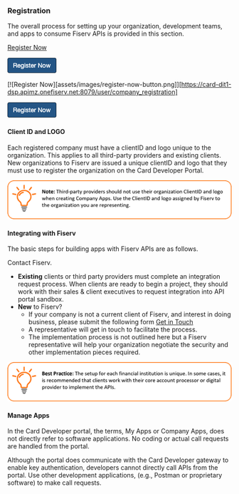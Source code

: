 ### Registration


The overall process for setting up your organization, development teams, and apps to consume Fiserv APIs is provided in this section.

[Register Now](https://card-dit1-dsp.apimz.onefiserv.net:8079/user/company_registration)

 <a href="https://card-dit1-dsp.apimz.onefiserv.net:8079/user/company_registration">
   <img src="assets/images/register-now-button.png">
</a>

[![Register Now][assets/images/register-now-button.png]][https://card-dit1-dsp.apimz.onefiserv.net:8079/user/company_registration]

[![Register Now](assets/images/register-now-button.png "")](https://card-dit1-dsp.apimz.onefiserv.net:8079/user/company_registration)

#### Client ID and LOGO
Each registered company must have a clientID and logo unique to the organization. This applies to all third-party providers and existing clients. New organizations to Fiserv are issued a unique clientID and logo that they must use to register the organization on the Card Developer Portal.

 
![](assets/images/registration-note-1.png)


 
#### Integrating with Fiserv
The basic steps for building apps with Fiserv APIs are as follows.

Contact Fiserv. 

*  **Existing** clients or third party providers must complete an integration request process.
When clients are ready to begin a project, they should work with their sales & client executives to request integration into API portal sandbox.
*  **New** to Fiserv?
   *  If your company is not a current client of Fiserv, and interest in doing business, please submit the following form [Get in Touch](https://www.fiserv.com/en/about-fiserv/contact-us.html)
   *  A representative will get in touch to facilitate the process.
   *  The implementation process is not outlined here but a Fiserv representative will help your organization negotiate the security and other implementation pieces required. 
 

![](assets/images/registration-note-2.png)

 
#### Manage Apps
In the Card Developer portal, the terms, My Apps or Company Apps, does not directly refer to software applications. No coding or actual call requests are handled from the portal.

Although the portal does communicate with the Card Developer gateway to enable key authentication, developers cannot directly call APIs from the portal. Use other development applications, (e.g., Postman or proprietary software) to make call requests.
